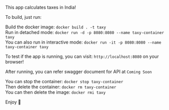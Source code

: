 This app calculates taxes in India!  
  
To build, just run:  
  
  
Build the docker image: `docker build . -t taxy`  
Run in detached mode: `docker run -d -p 8080:8080 --name taxy-container taxy`  
You can also run in interactive mode: `docker run -it -p 8080:8080 --name taxy-container taxy`  
  
To test if the app is running, you can visit: `http://localhost:8080` on your browser!  
  
After running, you can refer swagger document for API at `Coming Soon`  

You can stop the container: `docker stop taxy-container`  
Then delete the container: `docker rm taxy-container`  
You can then delete the image: `docker rmi taxy`  
  
Enjoy 🙂  
